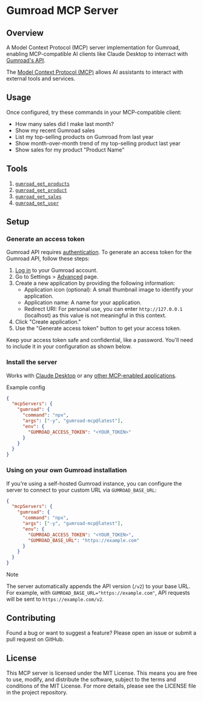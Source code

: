 # Gumroad MCP Server

## Overview

A Model Context Protocol (MCP) server implementation for Gumroad, enabling MCP-compatible AI clients like Claude Desktop to interract with [Gumroad's API](https://gumroad.com/api).

The [Model Context Protocol (MCP)](https://modelcontextprotocol.io) allows AI assistants to interact with external tools and services.

## Usage

Once configured, try these commands in your MCP-compatible client:

- How many sales did I make last month?
- Show my recent Gumroad sales
- List my top-selling products on Gumroad from last year
- Show month-over-month trend of my top-selling product last year
- Show sales for my product "Product Name"

## Tools

1. [`gumroad_get_products`](https://gumroad.com/api#products)
2. [`gumroad_get_product`](https://gumroad.com/api#products)
3. [`gumroad_get_sales`](https://gumroad.com/api#sales)
4. [`gumroad_get_user`](https://gumroad.com/api#user)

## Setup

### Generate an access token

Gumroad API requires [authentication](https://gumroad.com/api#api-authentication). To generate an access token for the Gumroad API, follow these steps:

1. [Log in](https://gumroad.com/login) to your Gumroad account.
2. Go to Settings > [Advanced](https://gumroad.com/settings/advanced) page.
3. Create a new application by providing the following information:
   - Application icon (optional): A small thumbnail image to identify your application.
   - Application name: A name for your application.
   - Redirect URI: For personal use, you can enter `http://127.0.0.1` (localhost) as this value is not meaningful in this context.
4. Click "Create application."
5. Use the "Generate access token" button to get your access token.

Keep your access token safe and confidential, like a password. You'll need to include it in your configuration as shown below.

### Install the server

Works with [Claude Desktop](https://claude.ai/download) or any [other MCP-enabled applications](https://modelcontextprotocol.io/clients).

Example config

```json
{
  "mcpServers": {
    "gumroad": {
      "command": "npx",
      "args": ["-y", "gumroad-mcp@latest"],
      "env": {
        "GUMROAD_ACCESS_TOKEN": "<YOUR_TOKEN>"
      }
    }
  }
}
```

### Using on your own Gumroad installation

If you're using a self-hosted Gumroad instance, you can configure the server to connect to your custom URL via `GUMROAD_BASE_URL`:

```json
{
  "mcpServers": {
    "gumroad": {
      "command": "npx",
      "args": ["-y", "gumroad-mcp@latest"],
      "env": {
        "GUMROAD_ACCESS_TOKEN": "<YOUR_TOKEN>",
        "GUMROAD_BASE_URL": "https://example.com"
      }
    }
  }
}
```

> [!NOTE]
> The server automatically appends the API version (`/v2`) to your base URL. For example, with `GUMROAD_BASE_URL="https://example.com"`, API requests will be sent to `https://example.com/v2`.

## Contributing

Found a bug or want to suggest a feature? Please open an issue or submit a pull request on GitHub.

## License

This MCP server is licensed under the MIT License. This means you are free to use, modify, and distribute the software, subject to the terms and conditions of the MIT License. For more details, please see the LICENSE file in the project repository.
